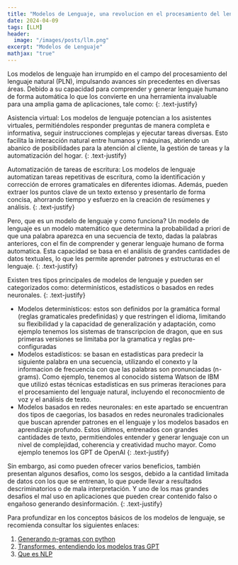 ```yaml
---
title: "Modelos de Lenguaje, una revolucion en el procesamiento del lenguaje natural"
date: 2024-04-09
tags: [LLM]
header:
  image: "/images/posts/llm.png"
excerpt: "Modelos de Lenguaje"
mathjax: "true"
---
```


Los modelos de lenguaje  han irrumpido en el campo del procesamiento del lenguaje natural (PLN), impulsando avances sin precedentes en diversas áreas. Debido a su capacidad para comprender y generar lenguaje humano de forma automática lo que los convierte en una herramienta invaluable para una amplia gama de aplicaciones, tale como:
{: .text-justify}

Asistencia virtual: Los modelos de lenguaje potencian a los asistentes virtuales, permitiéndoles responder preguntas de manera completa e informativa, seguir instrucciones complejas y ejecutar tareas diversas. Esto facilita la interacción natural entre humanos y máquinas, abriendo un abanico de posibilidades para la atención al cliente, la gestión de tareas y la automatización del hogar.
{: .text-justify}

Automatización de tareas de escritura: Los modelos de lenguaje automatizan tareas repetitivas de escritura, como la identificación y corrección de errores gramaticales en diferentes idiomas. Además, pueden extraer los puntos clave de un texto extenso y presentarlo de forma concisa, ahorrando tiempo y esfuerzo en la creación de resúmenes y análisis.
{: .text-justify}

Pero, que es un modelo de lenguaje y como funciona? Un modelo de lenguaje es un modelo matemático que determina la probabilidad a priori de que una palabra aparezca en una secuencia de texto, dadas la palabras anteriores, con el fin de comprender y generar lenguaje humano de forma automatica. Esta capacidad se basa en el análisis de grandes cantidades de datos textuales, lo que les permite aprender patrones y estructuras en el lenguaje.
{: .text-justify}

Existen tres tipos principales de modelos de lenguaje y pueden ser categorizados como: determinísticos, estadísticos o basados en redes neuronales.
{: .text-justify}

* Modelos determinísticos: estos son definidos por la gramática formal (reglas gramaticales predefinidas) y que restringen el idioma, limitando su flexibilidad y la capacidad de generalización y adaptación, como ejemplo tenemos los sistemas de transcripcion de dragon, que en sus primeras versiones se limitaba por la gramatica y reglas pre-configuradas
* Modelos estadísticos: se basan en estadísticas para predecir la siguiente palabra en una secuencia, utilizando el conexto y la informacion de frecuencia con que las palabras son pronunciadas (n-grams). Como ejemplo, tenemos al conocido sistema Watson de IBM que utilizó estas técnicas estadísticas en sus primeras iteraciones para el procesamiento del lenguaje natural, incluyendo el reconocmiento de voz y el análisis de texto.
* Modelos basados en redes neuronales: en este apartado se encuentran dos tipos de caegorias, los basados en redes neuronales tradicionales que buscan aprender patrones en el lenguaje y los modelos basados en aprendizaje profundo. Estos últimos, entrenados con grandes cantidades de texto, permitiendoles entender y generar lenguaje con un nivel de complejidad, coherencia y creatividad mucho mayor. Como ejemplo tenemos los GPT de OpenAI
{: .text-justify}

Sin embargo, asi como pueden ofrecer varios beneficios, también presentan algunos desafios, como los sesgos, debido a la cantidad limitada de datos con los que se entrenan, lo que puede llevar a resultados descriminatorios o de mala interpretación. Y uno de los mas grandes desafios el mal uso en aplicaciones que pueden crear contenido falso o engañoso generando desinformación.
{: .text-justify}

Para profundizar en los conceptos básicos de los modelos de lenguaje, se recomienda consultar los siguientes enlaces:

1. [Generando n-gramas con python](https://www.youtube.com/watch?v=pEYfD5aVrRI&ab_channel=DouglasStarnes)
2. [Transformes, entendiendo los modelos tras GPT](https://www.youtube.com/watch?v=SZorAJ4I-sA&ab_channel=GoogleCloudTech)
3. [Que es NLP](https://www.youtube.com/watch?v=fLvJ8VdHLA0&ab_channel=IBMTechnology)

